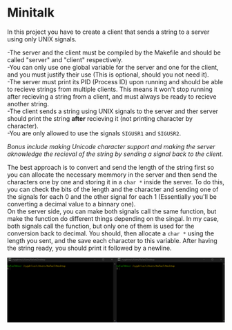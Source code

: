 # Minitalk  
In this project you have to create a client that sends a string to a server using only UNIX signals.  

-The server and the client must be compiled by the Makefile and should be called "server" and "client" respectively.  
-You can only use one global variable for the server and one for the client, and you must justify their use (This is optional, should you not need it).  
-The server must print its PID (Process ID) upon running and should be able to recieve strings from multiple clients. This means it won't stop running after recieving a string from a client, and must always be ready to recieve another string.  
-The client sends a string using UNIX signals to the server and ther server should print the string **after** recieving it (not printing character by character).  
-You are only allowed to use the signals `SIGUSR1` and `SIGUSR2`.  

*Bonus include making Unicode character support and making the server aknowledge the recieval of the string by sending a signal back to the client.*  

The best approach is to convert and send the length of the string first so you can allocate the necessary memmory in the server and then send the characters one by one and storing it in a `char *` inside the server. To do this, you can check the bits of the length and the character and sending one of the signals for each 0 and the other signal for each 1 (Essentially you'll be converting a decimal value to a binnary one).  
On the server side, you can make both signals call the same function, but make the function do different things depending on the singal. In my case, both signals call the function, but only one of them is used for the conversion back to decimal. You should, then allocate a `char *` using the length you sent, and the save each character to this variable. After having the string ready, you should print it followed by a newline.  

![](https://github.com/Rafajogos1/42-Projects-Backup/blob/master/Rank%2002/minitalk/minitalk.gif)
